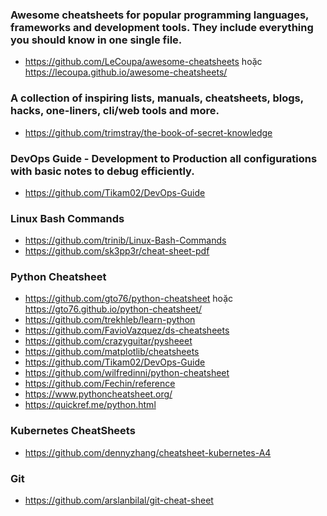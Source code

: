 ###  Awesome cheatsheets for popular programming languages, frameworks and development tools. They include everything you should know in one single file.
- https://github.com/LeCoupa/awesome-cheatsheets hoặc https://lecoupa.github.io/awesome-cheatsheets/

### A collection of inspiring lists, manuals, cheatsheets, blogs, hacks, one-liners, cli/web tools and more.
- https://github.com/trimstray/the-book-of-secret-knowledge

### DevOps Guide - Development to Production all configurations with basic notes to debug efficiently.
- https://github.com/Tikam02/DevOps-Guide

### Linux Bash Commands
- https://github.com/trinib/Linux-Bash-Commands
- https://github.com/sk3pp3r/cheat-sheet-pdf

###  Python Cheatsheet
- https://github.com/gto76/python-cheatsheet hoặc https://gto76.github.io/python-cheatsheet/
- https://github.com/trekhleb/learn-python
- https://github.com/FavioVazquez/ds-cheatsheets
- https://github.com/crazyguitar/pysheeet
- https://github.com/matplotlib/cheatsheets
- https://github.com/Tikam02/DevOps-Guide
- https://github.com/wilfredinni/python-cheatsheet
- https://github.com/Fechin/reference
- https://www.pythoncheatsheet.org/
- https://quickref.me/python.html

### Kubernetes CheatSheets
- https://github.com/dennyzhang/cheatsheet-kubernetes-A4

### Git
- https://github.com/arslanbilal/git-cheat-sheet
